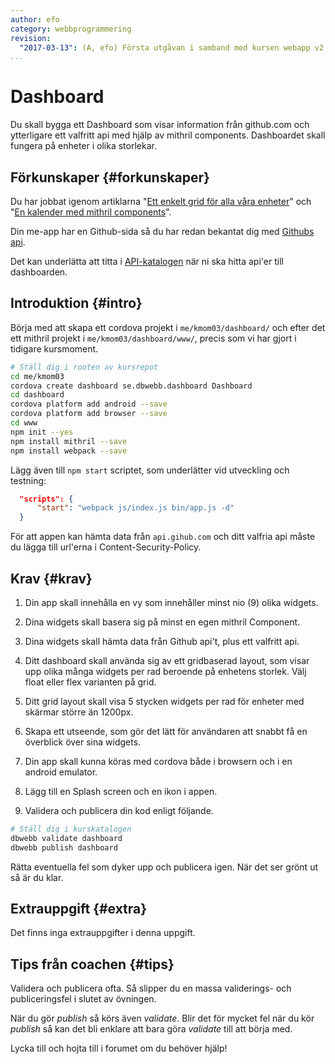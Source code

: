 ```yaml
---
author: efo
category: webbprogrammering
revision:
  "2017-03-13": (A, efo) Första utgåvan i samband med kursen webapp v2.
...
```

Dashboard
==================================

Du skall bygga ett Dashboard som visar information från github.com och ytterligare ett valfritt api med hjälp av mithril components. Dashboardet skall fungera på enheter i olika storlekar.


<!--more-->



Förkunskaper {#forkunskaper}
-----------------------

Du har jobbat igenom artiklarna "[Ett enkelt grid för alla våra enheter](kunskap/ett-enkelt-grid-for-alla-vara-enheter)" och "[En kalender med mithril components](kunskap/en-kalender-med-mithril-components)".

Din me-app har en Github-sida så du har redan bekantat dig med [Githubs api](https://developer.github.com/v3/).

Det kan underlätta att titta i [API-katalogen](http://apikatalogen.se/) när ni ska hitta api'er till dashboarden.



Introduktion {#intro}
-----------------------

Börja med att skapa ett cordova projekt i `me/kmom03/dashboard/` och efter det ett mithril projekt i `me/kmom03/dashboard/www/`, precis som vi har gjort i tidigare kursmoment.

```bash
# Ställ dig i rooten av kursrepot
cd me/kmom03
cordova create dashboard se.dbwebb.dashboard Dashboard
cd dashboard
cordova platform add android --save
cordova platform add browser --save
cd www
npm init --yes
npm install mithril --save
npm install webpack --save
```

Lägg även till `npm start` scriptet, som underlätter vid utveckling och testning:

```json
  "scripts": {
      "start": "webpack js/index.js bin/app.js -d"
  }
```

För att appen kan hämta data från `api.gihub.com` och ditt valfria api måste du lägga till url'erna i Content-Security-Policy.



Krav {#krav}
-----------------------

1. Din app skall innehålla en vy som innehåller minst nio (9) olika widgets.

1. Dina widgets skall basera sig på minst en egen mithril Component.

1. Dina widgets skall hämta data från Github api't, plus ett valfritt api.

1. Ditt dashboard skall använda sig av ett gridbaserad layout, som visar upp olika många widgets per rad beroende på enhetens storlek. Välj float eller flex varianten på grid. 

1. Ditt grid layout skall visa 5 stycken widgets per rad för enheter med skärmar större än 1200px.

1. Skapa ett utseende, som gör det lätt för användaren att snabbt få en överblick över sina widgets.

1. Din app skall kunna köras med cordova både i browsern och i en android emulator.

1. Lägg till en Splash screen och en ikon i appen.

1. Validera och publicera din kod enligt följande.

```bash
# Ställ dig i kurskatalogen
dbwebb validate dashboard
dbwebb publish dashboard
```

Rätta eventuella fel som dyker upp och publicera igen. När det ser grönt ut så är du klar.



Extrauppgift {#extra}
-----------------------

Det finns inga extrauppgifter i denna uppgift.



Tips från coachen {#tips}
-----------------------

Validera och publicera ofta. Så slipper du en massa validerings- och publiceringsfel i slutet av övningen.

När du gör *publish* så körs även *validate*. Blir det för mycket fel när du kör *publish* så kan det bli enklare att bara göra *validate* till att börja med.

Lycka till och hojta till i forumet om du behöver hjälp!
